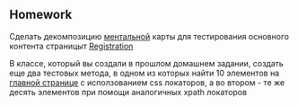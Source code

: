 ## Homework

Сделать декомпозицию [ментальной](https://drive.google.com/file/d/1Vm2BEdR5tkolT86mXF4R8Wt7Vhznylrt/view?usp=sharing) карты для тестирования основного контента страницыт [Registration](https://docs.google.com/document/d/1OAcFe3R8ZDk8hXYS1HNF-07-rBqGmaUE/edit?usp=sharing&ouid=116447005932578256378&rtpof=true&sd=true)

В классе, который вы создали в прошлом домашнем задании, создать еще два тестовых метода, в одном из которых найти 10 элементов на [главной странице](https://demowebshop.tricentis.com/) с исползованием css локаторов, а во втором - те же десять элементов при помощи аналогичных xpath локаторов